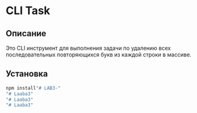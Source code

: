 # CLI Task

## Описание

Это CLI инструмент для выполнения задачи по удалению всех последовательных повторяющихся букв из каждой строки в массиве.

## Установка

```bash
npm install"# LAB3-" 
"# Laaba3" 
"# Laaba3" 
"# Laaba3" 
